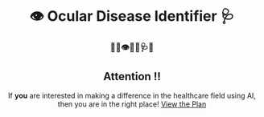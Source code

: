 <div align="center">

# :eye: Ocular Disease Identifier :stethoscope:

### :loudspeaker::bell::eye::health_worker::stethoscope::hospital:




## Attention :bangbang:

If **you** are interested in making a difference in the healthcare field using AI, then you are in the right place!
[View the Plan](./PLAN.md)


</div>



